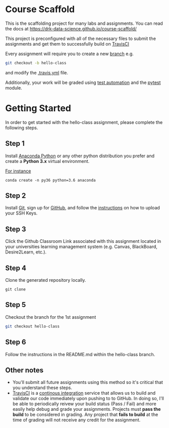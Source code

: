 # Course Scaffold

This is the scaffolding project for many labs and assignments. You can read the docs at <https://drk-data-science.github.io/course-scaffold/>

This project is preconfigured with all of the necessary files to submit the assignments and get them to successfully build on [TravisCI](https://travis-ci.org)

Every assignment will require you to create a new [branch](https://git-scm.com/book/en/v2/Git-Branching-Basic-Branching-and-Merging) e.g.

```bash
git checkout -b hello-class
```

and modify the [.travis.yml](https://docs.travis-ci.com/user/customizing-the-build/) file. 

Additionally, your work will be graded using [test automation](https://en.wikipedia.org/wiki/Test_automation) and the [pytest](https://docs.pytest.org/en/latest/) module.

# Getting Started
In order to get started with the hello-class assignment, please complete the following steps.

## Step 1
Install [Anaconda Python](https://anaconda.org/) or any other python distribution you prefer and create a **Python 3.x** virtual environment.

[For instance](https://conda.io/docs/user-guide/tasks/manage-python.html)

```
conda create -n py36 python=3.6 anaconda
```

## Step 2
Install [Git](https://git-scm.com/), sign up for [GitHub](https://github.com/), and follow the [instructions](https://help.github.com/articles/connecting-to-github-with-ssh/) on how to upload your SSH Keys.

## Step 3
Click the Github Classroom Link associated with this assignment located in your universities learning management system (e.g. Canvas, BlackBoard, Desire2Learn, etc.).

## Step 4
Clone the generated repository locally.
```
git clone
```

## Step 5
Checkout the branch for the 1st assignment
```bash
git checkout hello-class
```

## Step 6
Follow the instructions in the README.md within the hello-class branch.

## Other notes

* You'll submit all future assignments using this method so it's critical that you understand these steps.
* [TravisCI](https://travis-ci.org/) is a [continous integration](https://en.wikipedia.org/wiki/Travis_CI) service that allows us to build and validate our code immediately upon pushing to to GitHub. In doing so, I'll be able to periodically reivew your build status (Pass / Fail) and more easily help debug and grade your assignments. Projects must __pass the build__ to be considered in grading. Any project that __fails to build__ at the time of grading will not receive any credit for the assignment.